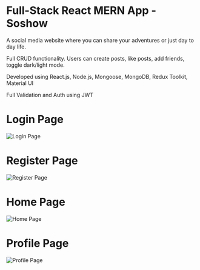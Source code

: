# Full-Stack React MERN App - Soshow
A social media website where you can share your adventures or just day to day life.

Full CRUD functionality. Users can create posts, like posts, add friends, toggle dark/light mode.

Developed using React.js, Node.js, Mongoose, MongoDB, Redux Toolkit, Material UI

Full Validation and Auth using JWT

# Login Page
![Login Page](https://i.imgur.com/TZR8pUO.png)

# Register Page
![Register Page](https://i.imgur.com/T98uiDl.png)

# Home Page
![Home Page](https://i.imgur.com/FUIM2HY.gif)

# Profile Page
![Profile Page](https://i.imgur.com/GNg0b6r.png)
